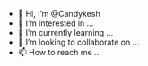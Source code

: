 - 👋 Hi, I’m @Candykesh
- 👀 I’m interested in ...
- 🌱 I’m currently learning ...
- 💞️ I’m looking to collaborate on ...
- 📫 How to reach me ...

<!---
Candykesh/Candykesh is a ✨ special ✨ repository because its `README.md` (this file) appears on your GitHub profile.
You can click the Preview link to take a look at your changes.
--->
